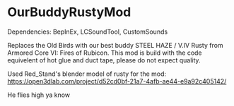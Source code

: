 # OurBuddyRustyMod

Dependencies: BepInEx, LCSoundTool, CustomSounds

Replaces the Old Birds with our best buddy STEEL HAZE / V.IV Rusty from Armored Core VI: Fires of Rubicon. 
This mod is build with the code equivelent of hot glue and duct tape, please do not expect quality.

Used Red_Stand's blender model of rusty for the mod: https://open3dlab.com/project/d52cd0bf-21a7-4afb-ae44-e9a92c405142/

He flies high ya know
